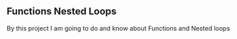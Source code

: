 ## Functions Nested Loops
By this project I am going to do and know about Functions and Nested loops
